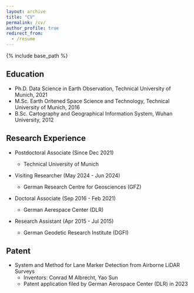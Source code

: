 ```yaml
---
layout: archive
title: "CV"
permalink: /cv/
author_profile: true
redirect_from:
  - /resume
---
```

{% include base_path %}

## Education

- Ph.D. Data Science in Earth Observation, Technical University of Munich, 2021
- M.Sc. Earth Oritened Space Science and Technology, Technical University of Munich, 2016
- B.Sc. Cartography and Geographical Information System, Wuhan University, 2012

## Research Experience

- Postdoctoral Associate (Since Dec 2021)

  - Technical University of Munich
- Visiting Researcher (May 2024 - Jun 2024)

  - German Research Centre for Geosciences (GFZ)
- Doctoral Associate (Sep 2016 - Feb 2021)

  - German Aerespace Center (DLR)
- Research Assistant (Apr 2015 - Jul 2015)

  - German Geodetic Research Institute (DGFI)

## Patent

- System and Method for Lane Marker Detection from Airborne LiDAR Surveys
  - Inventors: Conrad M Albrecht, Yao Sun
  - Patent application filed by German Aerospace Center (DLR) in 2023
